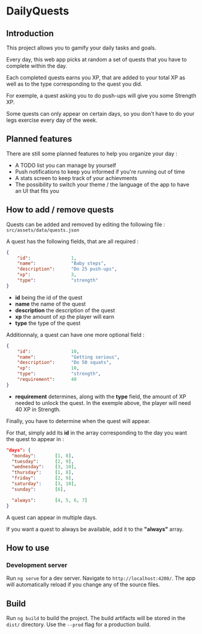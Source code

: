 # DailyQuests

## Introduction

This project allows you to gamify your daily tasks and goals.

Every day, this web app picks at random a set of quests that you have to complete within the day.

Each completed quests earns you XP, that are added to your total XP as well as to the type corresponding to the quest you did.

For exemple, a quest asking you to do push-ups will give you some Strength XP.

Some quests can only appear on certain days, so you don't have to do your legs exercise every day of the week.

## Planned features

There are still some planned features to help you organize your day : 

 - A TODO list you can manage by yourself
 - Push notifications to keep you informed if you're running out of time
 - A stats screen to keep track of your achievments
 - The possibility to switch your theme / the language of the app to have an UI that fits you

## How to add / remove quests

Quests can be added and removed by editing the following file : `src/assets/data/quests.json`

A quest has the following fields, that are all required : 

```json
{
    "id":               1,
    "name":             "Baby steps",
    "description":      "Do 25 push-ups", 
    "xp":               3, 
    "type":             "strength"
}
```

 - **id** being the id of the quest
 - **name** the name of the quest
 - **description** the description of the quest
 - **xp** the amount of xp the player will earn
 - **type** the type of the quest
 
Additionnaly, a quest can have one more optional field : 

```json
{
    "id":               10,
    "name":             "Getting serious",
    "description":      "Do 50 squats", 
    "xp":               10,
    "type":             "strength",
    "requirement":      40
}
```

 - **requirement** determines, along with the **type** field, the amount of XP needed to unlock the quest. In the exemple above, the player will need 40 XP in Strength.
 
Finally, you have to determine when the quest will appear.

For that, simply add its **id** in the array corresponding to the day you want the quest to appear in : 

```json
"days": {
  "monday":       [1, 8], 
  "tuesday":      [2, 9], 
  "wednesday":    [3, 10], 
  "thursday":     [1, 8], 
  "friday":       [2, 9], 
  "saturday":     [3, 10], 
  "sunday":       [6],

  "always":       [4, 5, 6, 7]
}
```

A quest can appear in multiple days.

If you want a quest to always be available, add it to the **"always"** array.

## How to use

### Development server

Run `ng serve` for a dev server. Navigate to `http://localhost:4200/`. The app will automatically reload if you change any of the source files.

## Build

Run `ng build` to build the project. The build artifacts will be stored in the `dist/` directory. Use the `--prod` flag for a production build.
